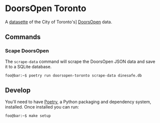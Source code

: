 # DoorsOpen Toronto

A [datasette][datasette] of the City of Toronto's] [DoorsOpen][doorsopen] data.

[datasette]: https://datasette.io/
[doorsopen]: https://www.toronto.ca/explore-enjoy/festivals-events/doors-open-toronto/

## Commands

### Scape DoorsOpen 

The `scrape-data` command will scrape the DoorsOpen JSON data and save it to a 
SQLite database.

```console
foo@bar:~$ poetry run doorsopen-toronto scrape-data dinesafe.db
```

## Develop

You'll need to have [Poetry][poetry], a Python packaging and dependency system,
installed. Once installed you can run:

```console
foo@bar:~$ make setup
```

[poetry]: https://python-poetry.org
